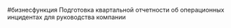 #бизнесфункция 
Подготовка квартальной отчетности об операционных инцидентах для руководства компании